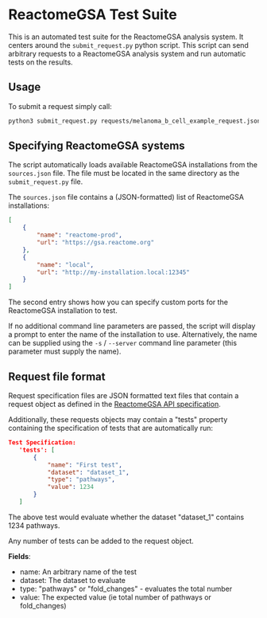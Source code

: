 # ReactomeGSA Test Suite

This is an automated test suite for the ReactomeGSA analysis system. It centers around
the `submit_request.py` python script. This script can send arbitrary requests to
a ReactomeGSA analysis system and run automatic tests on the results.

## Usage

To submit a request simply call:

```bash
python3 submit_request.py requests/melanoma_b_cell_example_request.json
```

## Specifying ReactomeGSA systems

The script automatically loads available ReactomeGSA installations from the `sources.json`
file. The file must be located in the same directory as the `submit_request.py` file.

The `sources.json` file contains a (JSON-formatted) list of ReactomeGSA installations:

```json
[
    {
        "name": "reactome-prod",
        "url": "https://gsa.reactome.org"
    },
    {
        "name": "local",
        "url": "http://my-installation.local:12345"
    }
]
```

The second entry shows how you can specify custom ports for the ReactomeGSA installation to test.

If no additional command line parameters are passed, the script will display a prompt to
enter the name of the installation to use. Alternatively, the name can be supplied
using the `-s` / `--server` command line parameter (this parameter must supply the name).

## Request file format

Request specification files are JSON formatted text files that
contain a request object as defined in the 
[ReactomeGSA API specification](https://gsa.reactome.org).

Additionally, these requests objects may contain a "tests" property containing
the specification of tests that are automatically run:

```json
Test Specification:
   'tests': [
       {
           "name": "First test",
           "dataset": "dataset_1",
           "type": "pathways",
           "value": 1234
       }
   ]
```

The above test would evaluate whether the dataset "dataset_1" contains 1234 pathways.

Any number of tests can be added to the request object.

**Fields**:

  * name: An arbitrary name of the test
  * dataset: The dataset to evaluate
  * type: "pathways" or "fold_changes" - evaluates the total number
  * value: The expected value (ie total number of pathways or fold_changes)